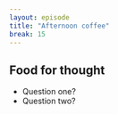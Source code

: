 ```yaml
---
layout: episode
title: "Afternoon coffee"
break: 15
---
```


## Food for thought

- Question one?
- Question two?
